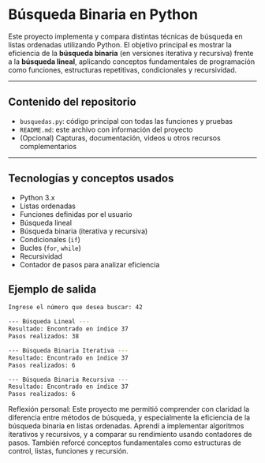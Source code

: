 #  Búsqueda Binaria en Python

Este proyecto implementa y compara distintas técnicas de búsqueda en listas ordenadas utilizando Python. El objetivo principal es mostrar la eficiencia de la **búsqueda binaria** (en versiones iterativa y recursiva) frente a la **búsqueda lineal**, aplicando conceptos fundamentales de programación como funciones, estructuras repetitivas, condicionales y recursividad.

---

## Contenido del repositorio

- `busquedas.py`: código principal con todas las funciones y pruebas
- `README.md`: este archivo con información del proyecto
- (Opcional) Capturas, documentación, videos u otros recursos complementarios

---

## Tecnologías y conceptos usados

- Python 3.x
- Listas ordenadas
- Funciones definidas por el usuario
- Búsqueda lineal
- Búsqueda binaria (iterativa y recursiva)
- Condicionales (`if`)
- Bucles (`for`, `while`)
- Recursividad
- Contador de pasos para analizar eficiencia


##  Ejemplo de salida

```bash
Ingrese el número que desea buscar: 42

--- Búsqueda Lineal ---
Resultado: Encontrado en índice 37
Pasos realizados: 38

--- Búsqueda Binaria Iterativa ---
Resultado: Encontrado en índice 37
Pasos realizados: 6

--- Búsqueda Binaria Recursiva ---
Resultado: Encontrado en índice 37
Pasos realizados: 6

```
Reflexión personal: Este proyecto me permitió comprender con claridad la diferencia entre métodos de búsqueda, y especialmente la eficiencia de la búsqueda binaria en listas ordenadas. Aprendí a implementar algoritmos iterativos y recursivos, y a comparar su rendimiento usando contadores de pasos. También reforcé conceptos fundamentales como estructuras de control, listas, funciones y recursión.
